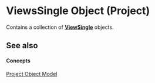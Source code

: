 
# ViewsSingle Object (Project)

Contains a collection of  **[ViewSingle](41a36448-df16-3ad4-ec98-1dba0b3f8aef.md)** objects.


## See also


#### Concepts


 [Project Object Model](900b167b-88ec-ea88-15b7-27bb90c22ac6.md)
